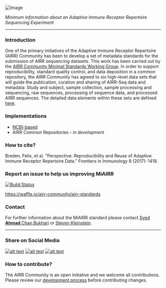 ![Image](https://github.com/airr-community/airr-standards/raw/master/images/miairr_logo.png)

_Minimum information about an Adaptive Immune Receptor Repertoire Sequencing Experiment_

***

### Introduction
One of the primary initiatives of the Adaptive Immune Receptor Repertoire (AIRR) Community has been to develop a set of
metadata standards for the submission of AIRR sequencing datasets. This work has been carried out by the [AIRR Community
Minimal Standards Working Group](http://airr.irmacs.sfu.ca/working_groups/minimal_standards). In order to support
reproducibility, standard quality control, and data deposition in a common repository, the AIRR Community has agreed to
six high-level data sets that will guide the publication, curation and sharing of AIRR-Seq data and metadata: Study and
subject, sample collection, sample processing and sequencing, raw sequences, processing of sequence data, and processed
AIRR sequences. The detailed data elements within these sets are defined
[here](https://github.com/airr-community/airr-standards/blob/master/AIRR_Minimal_Standard_Data_Elements.tsv).

### Implementations

- [NCBI-based](https://github.com/airr-community/airr-standards/tree/master/NCBI_implementation)
- AIRR Common Repositories - _in development_

### How to cite?

Breden, Felix, et al. "Perspective: Reproducibility and Reuse of Adaptive Immune Receptor Repertoire Data." Frontiers in Immunology 8 (2017): 1418.

<!---
The following link could give a false impression on contribution to the MiAIRR standard, therefore please keep it
commented out until the actual MiAIRR publication it out and can be referenced too.
[![DOI](https://zenodo.org/badge/104967269.svg)](https://zenodo.org/badge/latestdoi/104967269)
-->

### Report an issue to help us improving MiAIRR

[![Build Status](https://travis-ci.org/airr-community/airr-standards.svg?branch=master)](https://travis-ci.org/airr-community/airr-standards)

https://waffle.io/airr-community/airr-standards

### Contact

For further information about the MiAIRR standard please contact
[Syed **Ahmad** Chan Bukhari](mailto:ahmad.chan@yale.edu?subject=MiAIRR%20Standard) or
[Steven Kleinstein](mailto:steven.kleinstein@yale.edu?subject=MiAIRR%20Standard).

***
### Share on Social Media

[![alt text][1.1]][1]
[![alt text][2.1]][2]
[![alt text][3.1]][3]

[1.1]: http://i.imgur.com/tXSoThF.png (twitter icon with padding)
[2.1]: http://i.imgur.com/P3YfQoD.png (facebook icon with padding)
[3.1]: http://i.imgur.com/yCsTjba.png (google plus icon with padding)

[1]: https://twitter.com/share?url=https://github.com/airr-community/airr-standards
[2]: https://www.facebook.com/sharer/sharer.php?u=https://github.com/airr-community/airr-standards
[3]: https://plus.google.com/share?url=https://github.com/airr-community/airr-standards

### How to contribute?

The AIRR Community is an open initiative and we welcome all contributions. Please review our
[development process](https://github.com/airr-community/airr-standards/tree/master/CONTRIBUTING.md)
before contributing changes.

